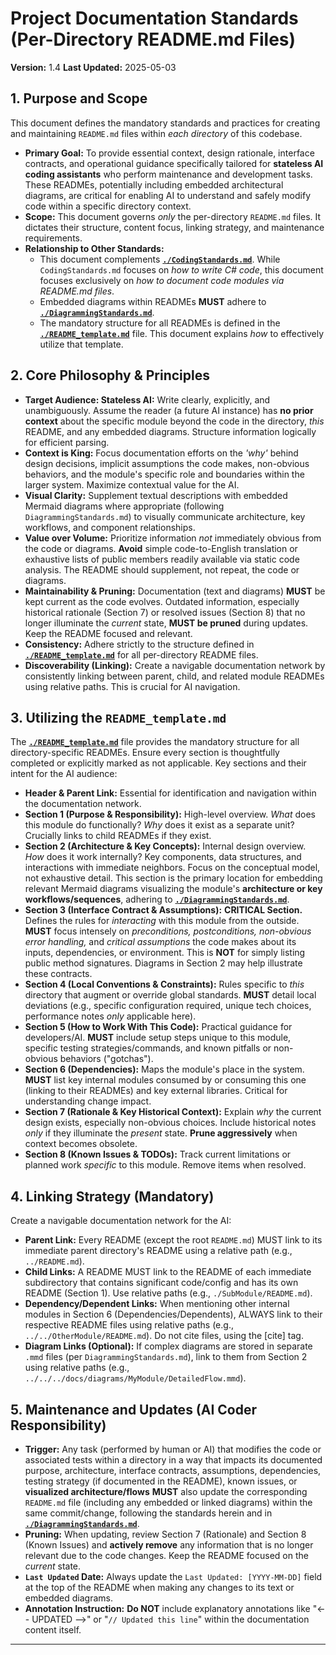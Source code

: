 # Project Documentation Standards (Per-Directory README.md Files)

**Version:** 1.4
**Last Updated:** 2025-05-03

## 1. Purpose and Scope

This document defines the mandatory standards and practices for creating and maintaining `README.md` files within *each directory* of this codebase.

* **Primary Goal:** To provide essential context, design rationale, interface contracts, and operational guidance specifically tailored for **stateless AI coding assistants** who perform maintenance and development tasks. These READMEs, potentially including embedded architectural diagrams, are critical for enabling AI to understand and safely modify code within a specific directory context.
* **Scope:** This document governs *only* the per-directory `README.md` files. It dictates their structure, content focus, linking strategy, and maintenance requirements.
* **Relationship to Other Standards:**
  * This document complements **[`./CodingStandards.md`](./CodingStandards.md)**. While `CodingStandards.md` focuses on *how to write C# code*, this document focuses exclusively on *how to document code modules via README.md files*.
  * Embedded diagrams within READMEs **MUST** adhere to **[`./DiagrammingStandards.md`](./DiagrammingStandards.md)**.
  * The mandatory structure for all READMEs is defined in the **[`./README_template.md`](./README_template.md)** file. This document explains *how* to effectively utilize that template.

## 2. Core Philosophy & Principles

* **Target Audience: Stateless AI:** Write clearly, explicitly, and unambiguously. Assume the reader (a future AI instance) has **no prior context** about the specific module beyond the code in the directory, *this* README, and any embedded diagrams. Structure information logically for efficient parsing.
* **Context is King:** Focus documentation efforts on the *'why'* behind design decisions, implicit assumptions the code makes, non-obvious behaviors, and the module's specific role and boundaries within the larger system. Maximize contextual value for the AI.
* **Visual Clarity:** Supplement textual descriptions with embedded Mermaid diagrams where appropriate (following `DiagrammingStandards.md`) to visually communicate architecture, key workflows, and component relationships.
* **Value over Volume:** Prioritize information *not* immediately obvious from the code or diagrams. **Avoid** simple code-to-English translation or exhaustive lists of public members readily available via static code analysis. The README should supplement, not repeat, the code or diagrams.
* **Maintainability & Pruning:** Documentation (text and diagrams) **MUST** be kept current as the code evolves. Outdated information, especially historical rationale (Section 7) or resolved issues (Section 8) that no longer illuminate the *current* state, **MUST be pruned** during updates. Keep the README focused and relevant.
* **Consistency:** Adhere strictly to the structure defined in **[`./README_template.md`](./README_template.md)** for all per-directory README files.
* **Discoverability (Linking):** Create a navigable documentation network by consistently linking between parent, child, and related module READMEs using relative paths. This is crucial for AI navigation.

## 3. Utilizing the `README_template.md`

The **[`./README_template.md`](./README_template.md)** file provides the mandatory structure for all directory-specific READMEs. Ensure every section is thoughtfully completed or explicitly marked as not applicable. Key sections and their intent for the AI audience:

* **Header & Parent Link:** Essential for identification and navigation within the documentation network.
* **Section 1 (Purpose & Responsibility):** High-level overview. *What* does this module do functionally? *Why* does it exist as a separate unit? Crucially links to child READMEs if they exist.
* **Section 2 (Architecture & Key Concepts):** Internal design overview. *How* does it work internally? Key components, data structures, and interactions with immediate neighbors. Focus on the conceptual model, not exhaustive detail. This section is the primary location for embedding relevant Mermaid diagrams visualizing the module's **architecture or key workflows/sequences**, adhering to **[`./DiagrammingStandards.md`](./DiagrammingStandards.md)**.
* **Section 3 (Interface Contract & Assumptions):** **CRITICAL Section.** Defines the rules for *interacting* with this module from the outside. **MUST** focus intensely on *preconditions, postconditions, non-obvious error handling,* and *critical assumptions* the code makes about its inputs, dependencies, or environment. This is **NOT** for simply listing public method signatures. Diagrams in Section 2 may help illustrate these contracts.
* **Section 4 (Local Conventions & Constraints):** Rules specific to *this* directory that augment or override global standards. **MUST** detail local deviations (e.g., specific configuration required, unique tech choices, performance notes *only* applicable here).
* **Section 5 (How to Work With This Code):** Practical guidance for developers/AI. **MUST** include setup steps unique to this module, specific testing strategies/commands, and known pitfalls or non-obvious behaviors ("gotchas").
* **Section 6 (Dependencies):** Maps the module's place in the system. **MUST** list key internal modules consumed by or consuming this one (linking to their READMEs) and key external libraries. Critical for understanding change impact.
* **Section 7 (Rationale & Key Historical Context):** Explain *why* the current design exists, especially non-obvious choices. Include historical notes *only* if they illuminate the *present* state. **Prune aggressively** when context becomes obsolete.
* **Section 8 (Known Issues & TODOs):** Track current limitations or planned work *specific* to this module. Remove items when resolved.

## 4. Linking Strategy (Mandatory)

Create a navigable documentation network for the AI:

* **Parent Link:** Every README (except the root `README.md`) MUST link to its immediate parent directory's README using a relative path (e.g., `../README.md`).
* **Child Links:** A README MUST link to the README of each immediate subdirectory that contains significant code/config and has its own README (Section 1). Use relative paths (e.g., `./SubModule/README.md`).
* **Dependency/Dependent Links:** When mentioning other internal modules in Section 6 (Dependencies/Dependents), ALWAYS link to their respective README files using relative paths (e.g., `../../OtherModule/README.md`). Do not cite files, using the [cite] tag.
* **Diagram Links (Optional):** If complex diagrams are stored in separate `.mmd` files (per `DiagrammingStandards.md`), link to them from Section 2 using relative paths (e.g., `../../../docs/diagrams/MyModule/DetailedFlow.mmd`).

## 5. Maintenance and Updates (AI Coder Responsibility)

* **Trigger:** Any task (performed by human or AI) that modifies the code or associated tests within a directory in a way that impacts its documented purpose, architecture, interface contracts, assumptions, dependencies, testing strategy (if documented in the README), known issues, or **visualized architecture/flows** **MUST** also update the corresponding `README.md` file (including any embedded or linked diagrams) within the same commit/change, following the standards herein and in **[`./DiagrammingStandards.md`](./DiagrammingStandards.md)**.
* **Pruning:** When updating, review Section 7 (Rationale) and Section 8 (Known Issues) and **actively remove** any information that is no longer relevant due to the code changes. Keep the README focused on the *current* state.
* **`Last Updated` Date:** Always update the `Last Updated: [YYYY-MM-DD]` field at the top of the README when making any changes to its text or embedded diagrams.
* **Annotation Instruction:** **Do NOT** include explanatory annotations like "<-- UPDATED -->" or "`// Updated this line`" within the documentation content itself.

---